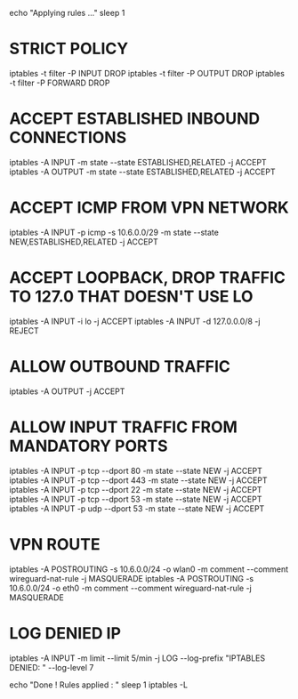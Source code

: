 echo "Applying rules ..."
sleep 1

# STRICT POLICY
iptables -t filter -P INPUT DROP
iptables -t filter -P OUTPUT DROP
iptables -t filter -P FORWARD DROP

# ACCEPT ESTABLISHED INBOUND CONNECTIONS
iptables -A INPUT -m state --state ESTABLISHED,RELATED -j ACCEPT
iptables -A OUTPUT -m state --state ESTABLISHED,RELATED -j ACCEPT

# ACCEPT ICMP FROM VPN NETWORK
iptables -A INPUT -p icmp -s 10.6.0.0/29 -m state --state NEW,ESTABLISHED,RELATED -j ACCEPT

# ACCEPT LOOPBACK, DROP TRAFFIC TO 127.0 THAT DOESN'T USE LO
iptables -A INPUT -i lo -j ACCEPT
iptables -A INPUT -d 127.0.0.0/8 -j REJECT

# ALLOW OUTBOUND TRAFFIC
iptables -A OUTPUT -j ACCEPT

# ALLOW INPUT TRAFFIC FROM MANDATORY PORTS
iptables -A INPUT -p tcp --dport 80 -m state --state NEW -j ACCEPT
iptables -A INPUT -p tcp --dport 443 -m state --state NEW -j ACCEPT
iptables -A INPUT -p tcp --dport 22 -m state --state NEW -j ACCEPT
iptables -A INPUT -p tcp --dport 53 -m state --state NEW -j ACCEPT
iptables -A INPUT -p udp --dport 53 -m state --state NEW -j ACCEPT

# VPN ROUTE
iptables -A POSTROUTING -s 10.6.0.0/24 -o wlan0 -m comment --comment wireguard-nat-rule -j MASQUERADE
iptables -A POSTROUTING -s 10.6.0.0/24 -o eth0 -m comment --comment wireguard-nat-rule -j MASQUERADE
# LOG DENIED IP
iptables -A INPUT -m limit --limit 5/min -j LOG --log-prefix "IPTABLES DENIED: " --log-level 7

echo "Done ! Rules applied : "
sleep 1
iptables -L

